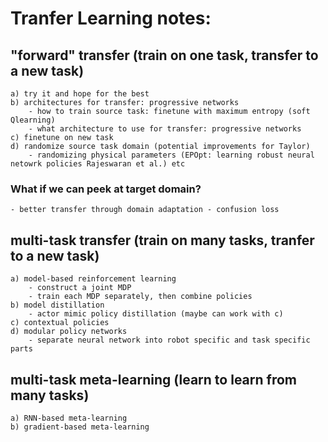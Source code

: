 # Tranfer Learning notes:

## "forward" transfer (train on one task, transfer to a new task)
	a) try it and hope for the best
	b) architectures for transfer: progressive networks
		- how to train source task: finetune with maximum entropy (soft Qlearning)
		- what architecture to use for transfer: progressive networks
	c) finetune on new task
	d) randomize source task domain (potential improvements for Taylor)
		- randomizing physical parameters (EPOpt: learning robust neural netowrk policies Rajeswaran et al.) etc
	
### What if we can peek at target domain?
	- better transfer through domain adaptation - confusion loss
	
	
## multi-task transfer (train on many tasks, tranfer to a new task)

	a) model-based reinforcement learning
		- construct a joint MDP
		- train each MDP separately, then combine policies
	b) model distillation
		- actor mimic policy distillation (maybe can work with c)
	c) contextual policies
	d) modular policy networks
		- separate neural network into robot specific and task specific parts


## multi-task meta-learning (learn to learn from many tasks)

	a) RNN-based meta-learning
	b) gradient-based meta-learning


	